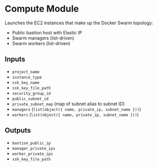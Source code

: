 # Compute Module

Launches the EC2 instances that make up the Docker Swarm topology:

- Public bastion host with Elastic IP
- Swarm managers (list-driven)
- Swarm workers (list-driven)

## Inputs
- `project_name`
- `instance_type`
- `ssh_key_name`
- `ssh_key_file_path`
- `security_group_id`
- `public_subnet_id`
- `private_subnet_map` (map of subnet alias to subnet ID)
- `managers` (`list(object({ name, private_ip, subnet_name }))`)
- `workers` (`list(object({ name, private_ip, subnet_name }))`)

## Outputs
- `bastion_public_ip`
- `manager_private_ips`
- `worker_private_ips`
- `ssh_key_file_path`
